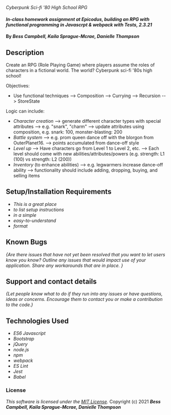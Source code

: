  _Cyberpunk Sci-fi '80 High School RPG_

#### _In-class homework assignment at Epicodus, building an RPG with functional programming in Javascrpt & webpack with Tests, 2.3.21_

#### By _**Bess Campbell, Kaila Sprague-Mcrae, Danielle Thompson**_

## Description

Create an RPG (Role Playing Game) where players assume the roles of characters in a fictional world. The world? Cyberpunk sci-fi '80s high school!

Objectives:
- Use functional techniques
--> Composition
--> Currying
--> Recursion
--> StoreState

Logic can include:
- *Character creation*
--> generate different character types with special attributes
--> e.g. "snark", "charm"
--> update attributes using composition, e.g. snark: 100, monster-blasting: 200
- *Battle system*
--> e.g. prom queen dance off with the blorgon from OuterPlanet16.
--> points accumulated from dance-off style
- *Level up*
--> Have characters go from Level 1 to Level 2, etc.
--> Each level should come with new abilities/attributes/powers (e.g. strength: L1 (100) vs strength: L2 (200))
- *Inventory* (to enhance abilities)
--> e.g. legwarmers increase dance-off ability
--> functionality should include adding, dropping, buying, and selling items

## Setup/Installation Requirements

* _This is a great place_
* _to list setup instructions_
* _in a simple_
* _easy-to-understand_
* _format_

## Known Bugs

_{Are there issues that have not yet been resolved that you want to let users know you know?  Outline any issues that would impact use of your application.  Share any workarounds that are in place. }_

## Support and contact details

_{Let people know what to do if they run into any issues or have questions, ideas or concerns.  Encourage them to contact you or make a contribution to the code.}_

## Technologies Used

- _ES6 Javascript_
- _Bootstrap_
- _jQuery_
- _node.js_
- _npm_
- _webpack_
- _ES Lint_
- _Jest_
- _Babel_

### License

*This software is licensed under the [MIT License](https://choosealicense.com/licenses/mit/).*
Copyright (c) 2021 **_Bess Campbell, Kaila Sprague-Mcrae, Danielle Thompson_**